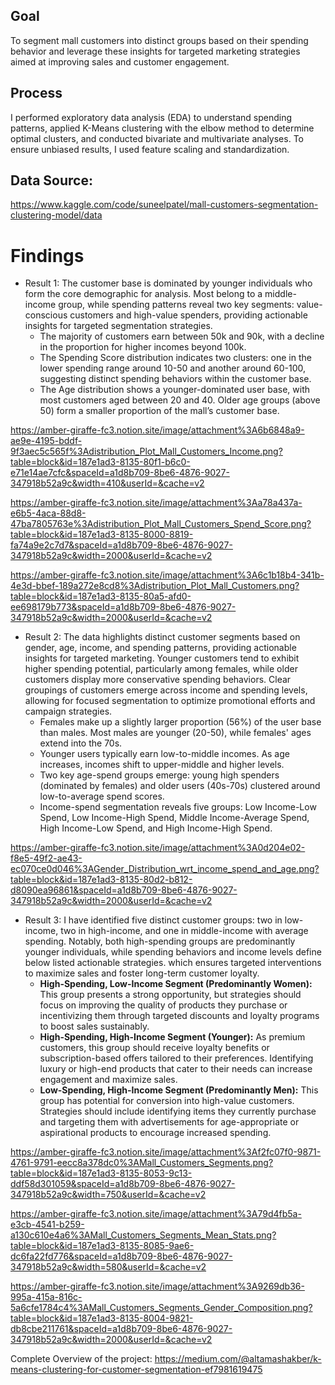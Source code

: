 ## Goal
To segment mall customers into distinct groups based on their spending behavior and leverage these insights for targeted marketing strategies aimed at improving sales and customer engagement.

## Process

I performed exploratory data analysis (EDA) to understand spending patterns, applied K-Means clustering with the elbow method to determine optimal clusters, and conducted bivariate and multivariate analyses. To ensure unbiased results, I used feature scaling and standardization.

## Data Source:
https://www.kaggle.com/code/suneelpatel/mall-customers-segmentation-clustering-model/data

# Findings

- Result 1: The customer base is dominated by younger individuals who form the core demographic for analysis. Most belong to a middle-income group, while spending patterns reveal two key segments: value-conscious customers and high-value spenders, providing actionable insights for targeted segmentation strategies.
    - The majority of customers earn between 50k and 90k, with a decline in the proportion for higher incomes beyond 100k.
    - The Spending Score distribution indicates two clusters: one in the lower spending range around 10-50 and another around 60-100, suggesting distinct spending behaviors within the customer base.
    - The Age distribution shows a younger-dominated user base, with most customers aged between 20 and 40. Older age groups (above 50) form a smaller proportion of the mall’s customer base.

https://amber-giraffe-fc3.notion.site/image/attachment%3A6b6848a9-ae9e-4195-bddf-9f3aec5c565f%3Adistribution_Plot_Mall_Customers_Income.png?table=block&id=187e1ad3-8135-80f1-b6c0-e71e14ae7cfc&spaceId=a1d8b709-8be6-4876-9027-347918b52a9c&width=410&userId=&cache=v2

https://amber-giraffe-fc3.notion.site/image/attachment%3Aa78a437a-e6b5-4aca-88d8-47ba7805763e%3Adistribution_Plot_Mall_Customers_Spend_Score.png?table=block&id=187e1ad3-8135-8000-8819-fa74a9e2c7d7&spaceId=a1d8b709-8be6-4876-9027-347918b52a9c&width=2000&userId=&cache=v2

https://amber-giraffe-fc3.notion.site/image/attachment%3A6c1b18b4-341b-4e3d-bbef-189a272e8cd8%3Adistribution_Plot_Mall_Customers.png?table=block&id=187e1ad3-8135-80a5-afd0-ee698179b773&spaceId=a1d8b709-8be6-4876-9027-347918b52a9c&width=2000&userId=&cache=v2

- Result 2: The data highlights distinct customer segments based on gender, age, income, and spending patterns, providing actionable insights for targeted marketing. Younger customers tend to exhibit higher spending potential, particularly among females, while older customers display more conservative spending behaviors. Clear groupings of customers emerge across income and spending levels, allowing for focused segmentation to optimize promotional efforts and campaign strategies.
    - Females make up a slightly larger proportion (56%) of the user base than males. Most males are younger (20-50), while females' ages extend into the 70s.
    - Younger users typically earn low-to-middle incomes. As age increases, incomes shift to upper-middle and higher levels.
    - Two key age-spend groups emerge: young high spenders (dominated by females) and older users (40s-70s) clustered around low-to-average spend scores.
    - Income-spend segmentation reveals five groups: Low Income-Low Spend, Low Income-High Spend, Middle Income-Average Spend, High Income-Low Spend, and High Income-High Spend.

https://amber-giraffe-fc3.notion.site/image/attachment%3A0d204e02-f8e5-49f2-ae43-ec070ce0d046%3AGender_Distribution_wrt_income_spend_and_age.png?table=block&id=187e1ad3-8135-80d2-b812-d8090ea96861&spaceId=a1d8b709-8be6-4876-9027-347918b52a9c&width=2000&userId=&cache=v2

- Result 3: I have identified five distinct customer groups: two in low-income, two in high-income, and one in middle-income with average spending. Notably, both high-spending groups are predominantly younger individuals, while spending behaviors and income levels define below listed actionable strategies. which ensures targeted interventions to maximize sales and foster long-term customer loyalty.
    - **High-Spending, Low-Income Segment (Predominantly Women):** This group presents a strong opportunity, but strategies should focus on improving the quality of products they purchase or incentivizing them through targeted discounts and loyalty programs to boost sales sustainably.
    - **High-Spending, High-Income Segment (Younger):** As premium customers, this group should receive loyalty benefits or subscription-based offers tailored to their preferences. Identifying luxury or high-end products that cater to their needs can increase engagement and maximize sales.
    - **Low-Spending, High-Income Segment (Predominantly Men):** This group has potential for conversion into high-value customers. Strategies should include identifying items they currently purchase and targeting them with advertisements for age-appropriate or aspirational products to encourage increased spending.

https://amber-giraffe-fc3.notion.site/image/attachment%3Af2fc07f0-9871-4761-9791-eecc8a378dc0%3AMall_Customers_Segments.png?table=block&id=187e1ad3-8135-8053-9c13-ddf58d301059&spaceId=a1d8b709-8be6-4876-9027-347918b52a9c&width=750&userId=&cache=v2

https://amber-giraffe-fc3.notion.site/image/attachment%3A79d4fb5a-e3cb-4541-b259-a130c610e4a6%3AMall_Customers_Segments_Mean_Stats.png?table=block&id=187e1ad3-8135-8085-9ae6-dc6fa22fd776&spaceId=a1d8b709-8be6-4876-9027-347918b52a9c&width=580&userId=&cache=v2

https://amber-giraffe-fc3.notion.site/image/attachment%3A9269db36-995a-415a-816c-5a6cfe1784c4%3AMall_Customers_Segments_Gender_Composition.png?table=block&id=187e1ad3-8135-8004-9821-db8cbe211761&spaceId=a1d8b709-8be6-4876-9027-347918b52a9c&width=2000&userId=&cache=v2


Complete Overview of the project: https://medium.com/@altamashakber/k-means-clustering-for-customer-segmentation-ef7981619475
